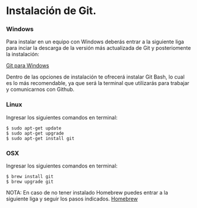 # Instalación de Git.

### Windows

Para instalar en un equipo con Windows deberás entrar a la siguiente liga para inciar la descarga de la versión más actualizada de Git y posteriomente la instalación:

[Git para Windows](https://git-scm.com/download/win)

Dentro de las opciones de instalación te ofrecerá instalar Git Bash, lo cual es lo más recomendable, ya que será la terminal que utilizarás para trabajar y comunicarnos con Github.


### Linux

Ingresar los siguientes comandos en terminal:

```Shell
$ sudo apt-get update
$ sudo apt-get upgrade
$ sudo apt-get install git
```


### OSX

Ingresar los siguientes comandos en terminal:

```shell
$ brew install git
$ brew upgrade git
```

NOTA: En caso de no tener instalado Homebrew puedes entrar a la siguiente liga y seguir los pasos indicados.
[Homebrew](http://brew.sh/)